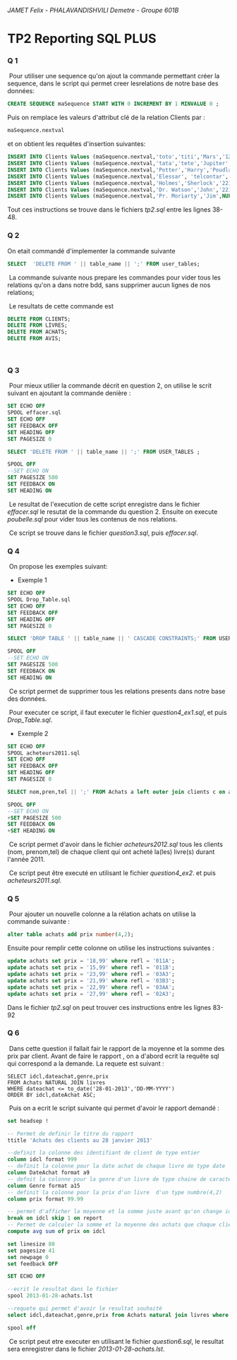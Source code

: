 *JAMET Felix - PHALAVANDISHVILI Demetre - Groupe 601B*

# TP2 Reporting SQL PLUS

### Q 1

​	Pour utiliser une sequence qu'on ajout la commande permettant créer la sequence, dans le script qui permet creer lesrelations de notre base des données:

````sql
CREATE SEQUENCE maSequence START WITH 0 INCREMENT BY 1 MINVALUE 0 ;
````

Puis on remplace les valeurs d'attribut clé de la relation Clients par :

```sql
maSequence.nextval
```

et on obtient les requêtes d'insertion suivantes:

````sql
INSERT INTO Clients Values (maSequence.nextval,'toto','titi','Mars','123456789123');
INSERT INTO Clients Values (maSequence.nextval,'tata','tete','Jupiter','234567891231');
INSERT INTO Clients Values (maSequence.nextval,'Potter','Harry','Poudlard','345678912312');
INSERT INTO Clients Values (maSequence.nextval,'Elessar', 'telcontar', 'fennas druinin', '456789123123');
INSERT INTO Clients Values (maSequence.nextval,'Holmes','Sherlock','221b Baker str','567891231234');
INSERT INTO Clients Values (maSequence.nextval,'Dr. Watson','John','221b Baker str','678912312345');
INSERT INTO Clients Values (maSequence.nextval,'Pr. Moriarty','Jim',NULL,NULL);
````

Tout ces instructions se trouve dans le fichiers *tp2.sql* entre les lignes 38-48.

### Q 2

On etait commandé d'implementer la commande suivante 

````sql
SELECT  'DELETE FROM ' || table_name || ';' FROM user_tables;
````

​	La commande suivante nous prepare les commandes pour vider tous les relations qu'on a dans notre bdd, sans supprimer aucun lignes de nos relations; 

​	Le resultats de cette commande est 

````sql
DELETE FROM CLIENTS;
DELETE FROM LIVRES;
DELETE FROM ACHATS;
DELETE FROM AVIS;
````

​	

### Q 3

​	Pour mieux utilier la commande décrit en question 2, on utilise le scrit suivant en ajoutant la commande denière :

````sql
SET ECHO OFF
SPOOL effacer.sql
SET ECHO OFF
SET FEEDBACK OFF
SET HEADING OFF
SET PAGESIZE 0

SELECT 'DELETE FROM ' || table_name || ';' FROM USER_TABLES ;

SPOOL OFF
--SET ECHO ON
SET PAGESIZE 500
SET FEEDBACK ON
SET HEADING ON

````

​	Le resultat de l'execution de cette script enregistre dans le fichier *effacer.sql* le resutat de la commande du question 2. Ensuite on execute *poubelle.sql* pour vider tous les contenus de nos relations.

​	Ce script se trouve dans le fichier *question3.sql*, puis *effacer.sql*.

### Q 4

​	On propose les exemples suivant:

- Exemple 1

```sql
SET ECHO OFF
SPOOL Drop_Table.sql
SET ECHO OFF
SET FEEDBACK OFF
SET HEADING OFF
SET PAGESIZE 0

SELECT 'DROP TABLE ' || table_name || ' CASCADE CONSTRAINTS;' FROM USER_TABLES ;

SPOOL OFF
--SET ECHO ON
SET PAGESIZE 500
SET FEEDBACK ON
SET HEADING ON
```

​	Ce script permet de supprimer tous les relations  presents dans notre base des données.

​	Pour executer ce script, il faut executer le fichier *question4_ex1.sql*, et puis *Drop_Table.sql*.

- Exemple 2

```sql
SET ECHO OFF
SPOOL acheteurs2011.sql
SET ECHO OFF
SET FEEDBACK OFF
SET HEADING OFF
SET PAGESIZE 0

SELECT nom,pren,tel || ';' FROM Achats a left outer join clients c on a.idcl=c.idcl where a.dateachat >= to_date('01-01-2011','DD-MM-YYYY') and a.dateachat <= to_date('31-12-2011','DD-MM-YYYY')  group by nom,pren,tel;

SPOOL OFF
--SET ECHO ON
+SET PAGESIZE 500
SET FEEDBACK ON
+SET HEADING ON
```

​	Ce script permet d'avoir dans le fichier *acheteurs2012.sql* tous les clients (nom, prenom,tel) de chaque client qui ont acheté la(les) livre(s) durant l'année 2011.

​	Ce script peut être executé en utilisant le fichier *question4_ex2*. et puis *acheteurs2011.sql*.

### Q 5

​	Pour ajouter un nouvelle colonne a la rélation achats on utilise la commande suivante :

````sql
alter table achats add prix number(4,2);
````

Ensuite pour remplir cette colonne on utilise les instructions suivantes :

````sql
update achats set prix = '18,99' where refl = '011A';
update achats set prix = '15,99' where refl = '011B';
update achats set prix = '23,99' where refl = '03A3';
update achats set prix = '21,99' where refl = '03B3';
update achats set prix = '22,99' where refl = '03AA';
update achats set prix = '27,99' where refl = '02A3';
````

Dans le fichier *tp2.sql* on peut trouver ces instructions entre les lignes 83-92

### Q 6

​	Dans cette question il fallait fair le rapport de la moyenne et  la somme des prix par client. Avant de faire le rapport , on a d'abord ecrit la requête sql qui correspond a la demande. La requete est suivant :

```mysql
SELECT idcl,dateachat,genre,prix 
FROM Achats NATURAL JOIN livres 
WHERE dateachat <= to_date('28-01-2013','DD-MM-YYYY') 
ORDER BY idcl,dateAchat ASC;
```

​	Puis on a ecrit le script suivante qui permet d'avoir le rapport demandé :

```sql
set headsep !

-- Permet de definir le titre du rapport
ttitle 'Achats des clients au 28 janvier 2013'

--definit la colonne des identifiant de client de type entier
column idcl format 999
-- definit la colonne pour la date achat de chaque livre de type date
column DateAchat format a9
-- defnit la colonne pour la genre d'un livre de type chaine de caractère de longueur 15
column Genre format a15
-- definit la colonne pour la prix d'un livre  d'un type numbre(4,2)
column prix format 99.99

-- permet d'afficher la moyenne et la somme juste avant qu'on change idcl
break on idcl skip 1 on report
-- Permet de calculer la somme et la moyenne des achats que chaque client a réalisé
compute avg sum of prix on idcl

set linesize 80
set pagesize 41
set newpage 0
set feedback OFF

SET ECHO OFF

--ecrit le resultat dans le fichier
spool 2013-01-28-achats.lst

--requete qui permet d'avoir le resultat souhaité
select idcl,dateachat,genre,prix from Achats natural join livres where dateachat <= to_date('28-01-2013','DD-MM-YYYY') order by idcl,dateAchat asc;

spool off
```

​	Ce script peut etre executer en utilisant le fichier *question6.sql*, le resultat sera enregistrer dans le fichier *2013-01-28-achats.lst*.